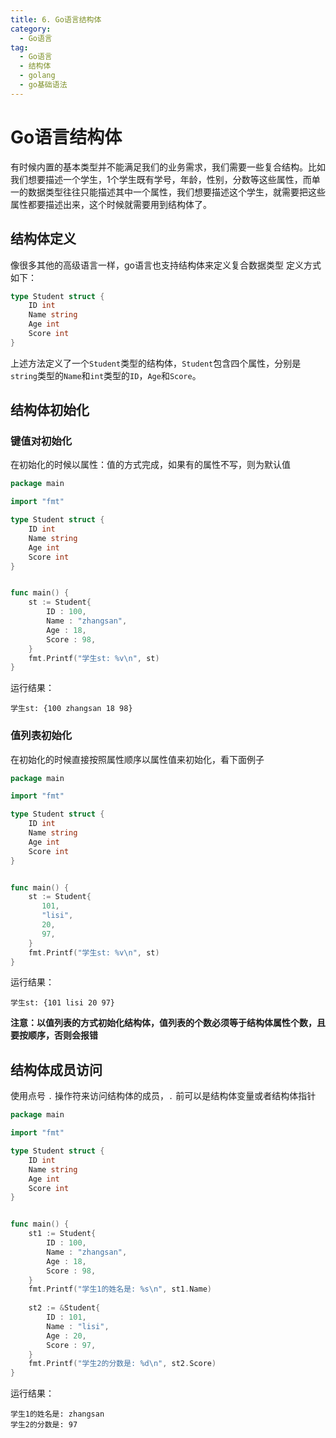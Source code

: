 ```yaml
---
title: 6. Go语言结构体
category:
  - Go语言
tag:
  - Go语言
  - 结构体
  - golang
  - go基础语法
---
```


# **Go语言结构体**

有时候内置的基本类型并不能满足我们的业务需求，我们需要一些复合结构。比如我们想要描述一个学生，1个学生既有学号，年龄，性别，分数等这些属性，而单一的数据类型往往只能描述其中一个属性，我们想要描述这个学生，就需要把这些属性都要描述出来，这个时候就需要用到结构体了。

## **结构体定义**
像很多其他的高级语言一样，go语言也支持结构体来定义复合数据类型
定义方式如下：
```go
type Student struct {
    ID int
    Name string
    Age int
    Score int
}   
```
上述方法定义了一个`Student`类型的结构体，`Student`包含四个属性，分别是`string`类型的`Name`和`int`类型的`ID`，`Age`和`Score`。

## **结构体初始化**
### **键值对初始化**
在初始化的时候以属性：值的方式完成，如果有的属性不写，则为默认值
```go
package main

import "fmt"

type Student struct {
    ID int
    Name string
    Age int
    Score int
}


func main() {
    st := Student{
        ID : 100,
        Name : "zhangsan",
        Age : 18,
        Score : 98,
    }
    fmt.Printf("学生st: %v\n", st)
}
```
运行结果：
```
学生st: {100 zhangsan 18 98}
```

### **值列表初始化**
在初始化的时候直接按照属性顺序以属性值来初始化，看下面例子
```go
package main

import "fmt"

type Student struct {
    ID int
    Name string
    Age int
    Score int
}


func main() {
    st := Student{
       101,
       "lisi",
       20,
       97,
    }
    fmt.Printf("学生st: %v\n", st)
}
```
运行结果：
```
学生st: {101 lisi 20 97}
```
**注意：以值列表的方式初始化结构体，值列表的个数必须等于结构体属性个数，且要按顺序，否则会报错**

## **结构体成员访问**   
使用点号 `.` 操作符来访问结构体的成员，`.` 前可以是结构体变量或者结构体指针
```go
package main

import "fmt"

type Student struct {
    ID int
    Name string
    Age int
    Score int
}


func main() {
    st1 := Student{
        ID : 100,
        Name : "zhangsan",
        Age : 18,
        Score : 98,
    }
    fmt.Printf("学生1的姓名是: %s\n", st1.Name)
    
    st2 := &Student{
        ID : 101,
        Name : "lisi",
        Age : 20,
        Score : 97,
    }
    fmt.Printf("学生2的分数是: %d\n", st2.Score)
}   
```
运行结果：
```
学生1的姓名是: zhangsan
学生2的分数是: 97
```

